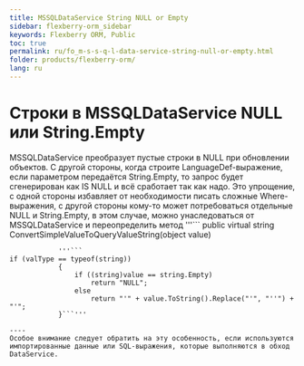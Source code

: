 ```yaml
---
title: MSSQLDataService String NULL or Empty
sidebar: flexberry-orm_sidebar
keywords: Flexberry ORM, Public
toc: true
permalink: ru/fo_m-s-s-q-l-data-service-string-null-or-empty.html
folder: products/flexberry-orm/
lang: ru
---
```


# Строки в MSSQLDataService NULL или String.Empty
MSSQLDataService преобразует пустые строки в NULL при обновлении объектов. С другой стороны, когда строите LanguageDef-выражение, если параметром передаётся String.Empty, то запрос будет сгенерирован как IS NULL и всё сработает так как надо. Это упрощение, с одной стороны избавляет от необходимости писать сложные Where-выражения, с другой стороны кому-то может потребоваться отдельные NULL и String.Empty, в этом случае, можно унаследоваться от MSSQLDataService и переопределить метод 
            '''```
public virtual string ConvertSimpleValueToQueryValueString(object value)
```''' таким образом, чтобы не выполнялась замена 
            '''```
if (valType == typeof(string))
            {
                if ((string)value == string.Empty)
                    return "NULL";
                else
                    return "'" + value.ToString().Replace("'", "''") + "'";
            }```'''

----
Особое внимание следует обратить на эту особенность, если используются импортированные данные или SQL-выражения, которые выполняются в обход DataService.



